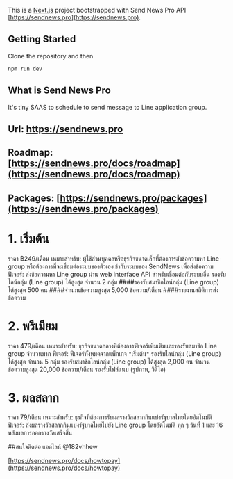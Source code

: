 This is a [Next.js](https://nextjs.org/) project bootstrapped with Send News Pro API [https://sendnews.pro](https://sendnews.pro).

## Getting Started

Clone the repository and then

``` bash
npm run dev
```

## What is Send News Pro
It's tiny SAAS to schedule to send message to Line application group.

## Url: https://sendnews.pro
## Roadmap: [https://sendnews.pro/docs/roadmap](https://sendnews.pro/docs/roadmap)

## Packages: [https://sendnews.pro/packages](https://sendnews.pro/packages)
# 1. เริ่มต้น
ราคา
฿249/เดือน
เหมาะสำหรับ:
ผู้ใช้ส่วนบุคคลหรือธุรกิจขนาดเล็กที่ต้องการส่งข้อความหา Line group หรือต้องการที่จะเชื่อมต่อระบบของตัวเองเข้ากับระบบของ SendNews เพื่อส่งข้อความ
ฟีเจอร์:
ส่งข้อความหา Line group ผ่าน web interface
API สำหรับเชื่อมต่อกับระบบอื่น
รองรับไลน์กลุ่ม (Line group) ได้สูงสุด จำนวน 2 กลุ่ม
####รองรับสมาชิกไลน์กลุ่ม (Line group) ได้สูงสุด 500 คน
####จำนวนข้อความสูงสุด 5,000 ข้อความ/เดือน
####รายงานสถิติการส่งข้อความ

# 2. พรีเมียม
ราคา
479/เดือน
เหมาะสำหรับ:
ธุรกิจขนาดกลางที่ต้องการฟีเจอร์เพิ่มเติมและรองรับสมาชิก Line group จำนวนมาก
ฟีเจอร์:
ฟีเจอร์ทั้งหมดจากแพ็กเกจ `"`เริ่มต้น`"`
รองรับไลน์กลุ่ม (Line group) ได้สูงสุด จำนวน 5 กลุ่ม
รองรับสมาชิกไลน์กลุ่ม (Line group) ได้สูงสุด 2,000 คน
จำนวนข้อความสูงสุด 20,000 ข้อความ/เดือน
รองรับไฟล์แนบ (รูปภาพ, วิดีโอ)

# 3. ผลสลาก
ราคา
79/เดือน
เหมาะสำหรับ:
ธุรกิจที่ต้องการรับผลรางวัลสลากกินแบ่งรัฐบาลไทยโดยอัตโนมัติ
ฟีเจอร์:
ส่งผลรางวัลสลากกินแบ่งรัฐบาลไทยไปยัง Line group โดยอัตโนมัติ ทุก ๆ วันที่ 1 และ 16 หลังผลการออกรางวัลเสร็จสิ้น

##สนใจติดต่อ แอดไลน์ @182vhhew

[https://sendnews.pro/docs/howtopay](https://sendnews.pro/docs/howtopay)
